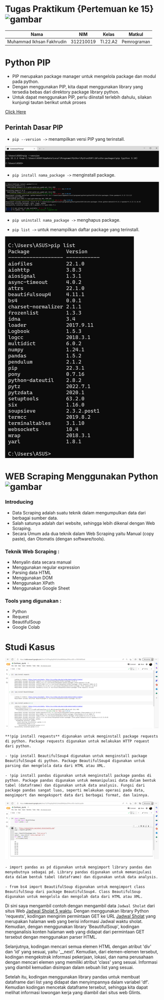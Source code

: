 # Tugas Praktikum {Pertemuan ke 15} ![gambar](https://camo.githubusercontent.com/1cf226ebd63b65195652984b96e56db54bfaa9a41690b6da6c138a40e4137393/68747470733a2f2f75706c6f61642e77696b696d656469612e6f72672f77696b6970656469612f636f6d6d6f6e732f302f30612f507974686f6e2e737667) 

|**Nama**|**NIM**|**Kelas**|**Matkul**|
|----|---|-----|------|
|Muhammad Ikhsan Fakhrudin|312210019|TI.22.A2|Pemrograman|

# Python PIP

- PIP merupakan package manager untuk mengelola package dan modul pada python.
- Dengan menggunakan PIP, kita dapat menggunakan library yang tersedia bebas dari direktory package library python.
- Untuk dapat menggunakan PIP, perlu diinstall terlebih dahulu, silakan kunjungi tautan berikut untuk proses

[Click Here](https://pypi.org/)

## Perintah Dasar PIP

- `pip --version ->` menampilkan versi PIP yang terinstall.

![gambar 1](screenshot/ss1.png)

- `pip install nama_package ->` menginstall package.

![gambar2](screenshot/ss2.png)

- `pip uninstall nama_package ->` menghapus package.

- `pip list ->` untuk menampilkan daftar package yang terinstall.

![gambar3](screenshot/ss3.png)

# WEB Scraping Menggunakan Python ![gambar](https://camo.githubusercontent.com/1cf226ebd63b65195652984b96e56db54bfaa9a41690b6da6c138a40e4137393/68747470733a2f2f75706c6f61642e77696b696d656469612e6f72672f77696b6970656469612f636f6d6d6f6e732f302f30612f507974686f6e2e737667)

### Introducing

- Data Scraping adalah suatu teknik dalam mengumpulkan data dari berbagai sumber data.
- Salah satunya adalah dari website, sehingga lebih dikenal dengan Web Scraping.
- Secara Umum ada dua teknik dalam Web Scraping yaitu Manual (copy paste), dan Otomatis (dengan software/tools).

### Teknik Web Scraping :

- Menyalin data secara manual
- Menggunakan regular expression
- Parsing data HTML
- Menggunakan DOM
- Menggunakan XPath
- Menggunakan Google Sheet

### Tools yang digunakan :
- Python
- Request
- BeautifulSoup
- Google Colab

# Studi Kasus

![gambar 4](screenshot/ss4.png)

```
**!pip install requests** digunakan untuk menginstall package requests di python. Package requests digunakan untuk melakukan HTTP request dari python.

- !pip install BeautifulSoup4 digunakan untuk menginstall package BeautifulSoup4 di python. Package BeautifulSoup4 digunakan untuk parsing dan mengelola data dari HTML atau XML.

- !pip install pandas digunakan untuk menginstall package pandas di python. Package pandas digunakan untuk memanipulasi data dalam bentuk tabel (dataframe) dan digunakan untuk data analysis. Fungsi dari package pandas sangat luas, seperti melakukan operasi pada data, mengimport dan mengeksport data dari berbagai format, dan lainnya.
```

![gambar5](screenshot/ss5.png)

```
- import pandas as pd digunakan untuk mengimport library pandas dan menyebutnya sebagai pd. Library pandas digunakan untuk memanipulasi data dalam bentuk tabel (dataframe) dan digunakan untuk data analysis.

- from bs4 import BeautifulSoup digunakan untuk mengimport class BeautifulSoup dari package BeautifulSoup4. Class BeautifulSoup digunakan untuk mengelola dan mengolah data dari HTML atau XML.
```

Di sini saya mengambil contoh dengan mengambil data `Jadwal Sholat` dari situs Web [Jadwal Sholat 5 waktu](https://www.jadwalsholat.org/). Dengan menggunakan library Python 'requests', kodingan mengirim permintaan GET ke URL [Jadwal Sholat](https://jadwalsholat.org/jadwal-sholat/monthly.php) yang merupakan halaman web yang berisi informasi Jadwal waktu sholat. Kemudian, dengan menggunakan library 'BeautifulSoup', kodingan menganalisis konten halaman web yang didapat dari permintaan GET tersebut dengan menggunakan parser HTML.

Selanjutnya, kodingan mencari semua elemen HTML dengan atribut 'div' dan 'id' yang sesuai, yaitu '__next'. Kemudian, dari elemen-elemen tersebut, kodingan mengekstrak informasi pekerjaan, lokasi, dan nama perusahaan dengan mencari elemen yang memiliki atribut 'class' yang sesuai. Informasi yang diambil kemudian disimpan dalam sebuah list yang sesuai.

Setelah itu, kodingan menggunakan library pandas untuk membuat dataframe dari list yang didapat dan menyimpannya dalam variabel 'df'. Kemudian kodingan mencetak dataframe tersebut, sehingga kita dapat melihat informasi lowongan kerja yang diambil dari situs web Glints.



